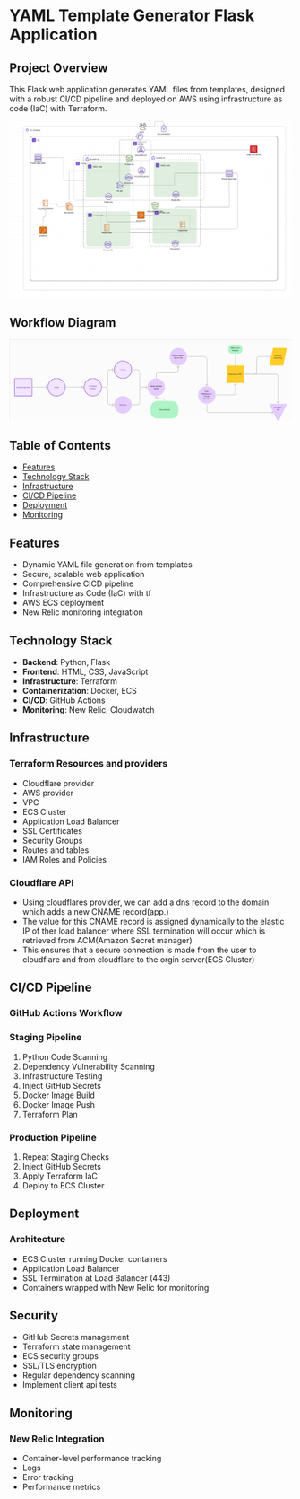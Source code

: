# YAML Template Generator Flask Application

## Project Overview

This Flask web application generates YAML files from templates, designed with a robust CI/CD pipeline and deployed on AWS using infrastructure as code (IaC) with Terraform.

![Project Architecture Diagram](/static/rm_images/infra_diagram.jpg)

## Workflow Diagram

![Workflow Diagram](/static/rm_images/flow%20chart.jpg)

## Table of Contents

- [Features](#features)
- [Technology Stack](#technology-stack)
- [Infrastructure](#infrastructure)
- [CI/CD Pipeline](#cicd-pipeline)
- [Deployment](#deployment)
- [Monitoring](#monitoring)

## Features

- Dynamic YAML file generation from templates
- Secure, scalable web application
- Comprehensive CICD pipeline
- Infrastructure as Code (IaC) with tf
- AWS ECS deployment
- New Relic monitoring integration

## Technology Stack

- **Backend**: Python, Flask
- **Frontend**: HTML, CSS, JavaScript
- **Infrastructure**: Terraform
- **Containerization**: Docker, ECS
- **CI/CD**: GitHub Actions
- **Monitoring**: New Relic, Cloudwatch

## Infrastructure

### Terraform Resources and providers

- Cloudflare provider
- AWS provider
- VPC
- ECS Cluster
- Application Load Balancer
- SSL Certificates
- Security Groups
- Routes and tables
- IAM Roles and Policies

### Cloudflare API

- Using cloudflares provider, we can add a dns record to the domain which adds a new CNAME record(app.)
- The value for this CNAME record is assigned dynamically to the elastic IP of ther load balancer where SSL termination will occur which is retrieved from ACM(Amazon Secret manager)
- This ensures that a secure connection is made from the user to cloudflare and from cloudflare to the orgin server(ECS Cluster)

## CI/CD Pipeline

### GitHub Actions Workflow

### Staging Pipeline

1. Python Code Scanning
2. Dependency Vulnerability Scanning
3. Infrastructure Testing
4. Inject GitHub Secrets
5. Docker Image Build
6. Docker Image Push
7. Terraform Plan

### Production Pipeline

1. Repeat Staging Checks
2. Inject GitHub Secrets
3. Apply Terraform IaC
4. Deploy to ECS Cluster

## Deployment

### Architecture

- ECS Cluster running Docker containers
- Application Load Balancer
- SSL Termination at Load Balancer (443)
- Containers wrapped with New Relic for monitoring

## Security

- GitHub Secrets management
- Terraform state management
- ECS security groups
- SSL/TLS encryption
- Regular dependency scanning
- Implement client api tests

## Monitoring

### New Relic Integration

- Container-level performance tracking
- Logs
- Error tracking
- Performance metrics
